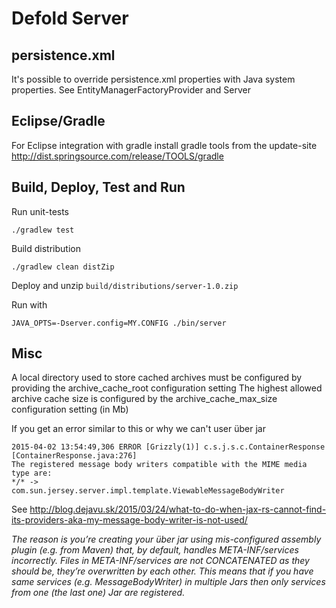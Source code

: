 # Defold Server

## persistence.xml
It's possible to override persistence.xml properties with Java system properties. See EntityManagerFactoryProvider and Server


## Eclipse/Gradle

For Eclipse integration with gradle install gradle tools from the update-site
http://dist.springsource.com/release/TOOLS/gradle


## Build, Deploy, Test and Run

Run unit-tests

    ./gradlew test

Build distribution

    ./gradlew clean distZip

Deploy and unzip `build/distributions/server-1.0.zip`

Run with

    JAVA_OPTS=-Dserver.config=MY.CONFIG ./bin/server


## Misc

A local directory used to store cached archives must be configured by providing the archive_cache_root configuration setting
The highest allowed archive cache size is configured by the archive_cache_max_size configuration setting (in Mb)

If you get an error similar to this or why we can't user über jar

    2015-04-02 13:54:49,306 ERROR [Grizzly(1)] c.s.j.s.c.ContainerResponse [ContainerResponse.java:276]
    The registered message body writers compatible with the MIME media type are:
    */* ->
    com.sun.jersey.server.impl.template.ViewableMessageBodyWriter


See http://blog.dejavu.sk/2015/03/24/what-to-do-when-jax-rs-cannot-find-its-providers-aka-my-message-body-writer-is-not-used/

*The reason is you’re creating your über jar using mis-configured assembly plugin (e.g. from Maven) that, by default, handles META-INF/services incorrectly. Files in META-INF/services are not CONCATENATED as they should be, they’re overwritten by each other. This means that if you have same services (e.g. MessageBodyWriter) in multiple Jars then only services from one (the last one) Jar are registered.*
